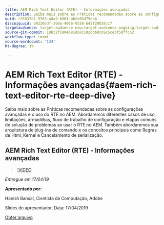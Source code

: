 ```yaml
---
title: AEM Rich Text Editor (RTE) - Informações avançadas
description: Saiba mais sobre as Práticas recomendadas sobre as configurações avançadas e o uso do RTE no AEM. Abordaremos diferentes casos de uso, limitações, armadilhas, fluxo de trabalho de configuração e etapas comuns de solução de problemas ao usar o RTE no AEM. Também abordaremos sua arquitetura de plug-ins de comando e os conceitos principais como Regras de Html, Kernel e Cancelamento de serialização.
uuid: c55837d1-5703-44a9-b901-ab2e68d75dcb
discoiquuid: d4220ddf-360a-4068-9558-b42f29038cc7
targetaudience: target-audience new;target-audience ongoing;target-audience upgrader
source-git-commit: 19832f1904681d68c102ddbdc8925cebf5dffcb2
workflow-type: tm+mt
source-wordcount: '134'
ht-degree: 1%

---
```



# AEM Rich Text Editor (RTE) - Informações avançadas{#aem-rich-text-editor-rte-deep-dive}

Saiba mais sobre as Práticas recomendadas sobre as configurações avançadas e o uso do RTE no AEM. Abordaremos diferentes casos de uso, limitações, armadilhas, fluxo de trabalho de configuração e etapas comuns de solução de problemas ao usar o RTE no AEM. Também abordaremos sua arquitetura de plug-ins de comando e os conceitos principais como Regras de Html, Kernel e Cancelamento de serialização.

## AEM Rich Text Editor (RTE) - Informações avançadas

>[!VIDEO](https://video.tv.adobe.com/v/27087/?quality=9)

*Entregue em 17/04/19*

**Apresentado por:**

Hanish Bansal, Cientista da Computação, Adobe

Slides do apresentador, Data: 17/04/2019

[Obter arquivo](assets/aem-gems-aem-rte-04172019.pdf)
